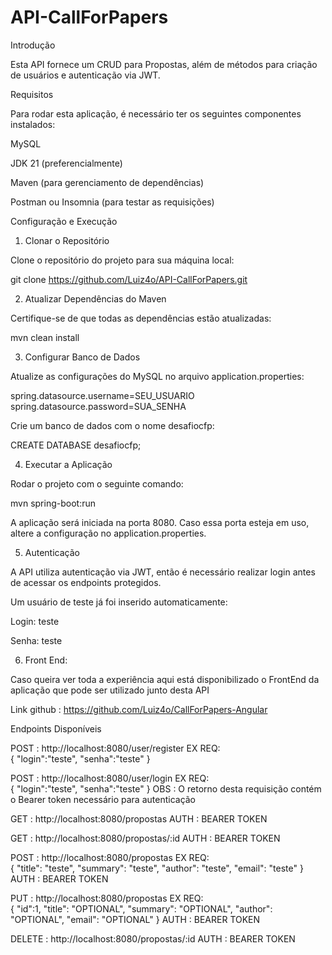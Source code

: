 ﻿# API-CallForPapers

 Introdução

Esta API fornece um CRUD para Propostas, além de métodos para criação de usuários e autenticação via JWT.

Requisitos

Para rodar esta aplicação, é necessário ter os seguintes componentes instalados:

MySQL

JDK 21 (preferencialmente)

Maven (para gerenciamento de dependências)

Postman ou Insomnia (para testar as requisições)

Configuração e Execução

1. Clonar o Repositório

Clone o repositório do projeto para sua máquina local:

git clone https://github.com/Luiz4o/API-CallForPapers.git

2. Atualizar Dependências do Maven

Certifique-se de que todas as dependências estão atualizadas:

mvn clean install

3. Configurar Banco de Dados

Atualize as configurações do MySQL no arquivo application.properties:

spring.datasource.username=SEU_USUARIO
spring.datasource.password=SUA_SENHA

Crie um banco de dados com o nome desafiocfp:

CREATE DATABASE desafiocfp;

4. Executar a Aplicação

Rodar o projeto com o seguinte comando:

mvn spring-boot:run

A aplicação será iniciada na porta 8080. Caso essa porta esteja em uso, altere a configuração no application.properties.

5. Autenticação

A API utiliza autenticação via JWT, então é necessário realizar login antes de acessar os endpoints protegidos.

Um usuário de teste já foi inserido automaticamente:

Login: teste

Senha: teste

6. Front End:

Caso queira ver toda a experiência aqui está disponibilizado o FrontEnd da aplicação que pode ser utilizado junto desta API

Link github : https://github.com/Luiz4o/CallForPapers-Angular

Endpoints Disponíveis

POST : http://localhost:8080/user/register
EX REQ:  
    {
      "login":"teste",
      "senha":"teste"
    }

POST : http://localhost:8080/user/login
EX REQ:  
    {
      "login":"teste",
      "senha":"teste"
    }
OBS : O retorno desta requisição contém o Bearer token necessário para autenticação

GET : http://localhost:8080/propostas
AUTH : BEARER TOKEN

GET : http://localhost:8080/propostas/:id
AUTH : BEARER TOKEN

POST : http://localhost:8080/propostas
EX REQ:  
    {
	    "title": "teste",
     	"summary": "teste",
	    "author": "teste",
	    "email": "teste"
    }
AUTH : BEARER TOKEN

PUT : http://localhost:8080/propostas
EX REQ:  
    {
      "id":1,
	    "title": "OPTIONAL",
     	"summary": "OPTIONAL",
	    "author": "OPTIONAL",
	    "email": "OPTIONAL"
    }
AUTH : BEARER TOKEN

DELETE : http://localhost:8080/propostas/:id
AUTH : BEARER TOKEN


